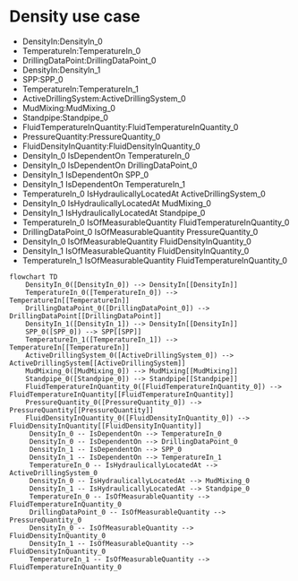 # Density use case
- DensityIn:DensityIn_0
- TemperatureIn:TemperatureIn_0
- DrillingDataPoint:DrillingDataPoint_0
- DensityIn:DensityIn_1
- SPP:SPP_0
- TemperatureIn:TemperatureIn_1
- ActiveDrillingSystem:ActiveDrillingSystem_0
- MudMixing:MudMixing_0
- Standpipe:Standpipe_0
- FluidTemperatureInQuantity:FluidTemperatureInQuantity_0
- PressureQuantity:PressureQuantity_0
- FluidDensityInQuantity:FluidDensityInQuantity_0
- DensityIn_0 IsDependentOn TemperatureIn_0
- DensityIn_0 IsDependentOn DrillingDataPoint_0
- DensityIn_1 IsDependentOn SPP_0
- DensityIn_1 IsDependentOn TemperatureIn_1
- TemperatureIn_0 IsHydraulicallyLocatedAt ActiveDrillingSystem_0
- DensityIn_0 IsHydraulicallyLocatedAt MudMixing_0
- DensityIn_1 IsHydraulicallyLocatedAt Standpipe_0
- TemperatureIn_0 IsOfMeasurableQuantity FluidTemperatureInQuantity_0
- DrillingDataPoint_0 IsOfMeasurableQuantity PressureQuantity_0
- DensityIn_0 IsOfMeasurableQuantity FluidDensityInQuantity_0
- DensityIn_1 IsOfMeasurableQuantity FluidDensityInQuantity_0
- TemperatureIn_1 IsOfMeasurableQuantity FluidTemperatureInQuantity_0
```mermaid
flowchart TD
	DensityIn_0([DensityIn_0]) --> DensityIn[[DensityIn]]
	TemperatureIn_0([TemperatureIn_0]) --> TemperatureIn[[TemperatureIn]]
	DrillingDataPoint_0([DrillingDataPoint_0]) --> DrillingDataPoint[[DrillingDataPoint]]
	DensityIn_1([DensityIn_1]) --> DensityIn[[DensityIn]]
	SPP_0([SPP_0]) --> SPP[[SPP]]
	TemperatureIn_1([TemperatureIn_1]) --> TemperatureIn[[TemperatureIn]]
	ActiveDrillingSystem_0([ActiveDrillingSystem_0]) --> ActiveDrillingSystem[[ActiveDrillingSystem]]
	MudMixing_0([MudMixing_0]) --> MudMixing[[MudMixing]]
	Standpipe_0([Standpipe_0]) --> Standpipe[[Standpipe]]
	FluidTemperatureInQuantity_0([FluidTemperatureInQuantity_0]) --> FluidTemperatureInQuantity[[FluidTemperatureInQuantity]]
	PressureQuantity_0([PressureQuantity_0]) --> PressureQuantity[[PressureQuantity]]
	FluidDensityInQuantity_0([FluidDensityInQuantity_0]) --> FluidDensityInQuantity[[FluidDensityInQuantity]]
	 DensityIn_0 -- IsDependentOn --> TemperatureIn_0 
	 DensityIn_0 -- IsDependentOn --> DrillingDataPoint_0 
	 DensityIn_1 -- IsDependentOn --> SPP_0 
	 DensityIn_1 -- IsDependentOn --> TemperatureIn_1 
	 TemperatureIn_0 -- IsHydraulicallyLocatedAt --> ActiveDrillingSystem_0 
	 DensityIn_0 -- IsHydraulicallyLocatedAt --> MudMixing_0 
	 DensityIn_1 -- IsHydraulicallyLocatedAt --> Standpipe_0 
	 TemperatureIn_0 -- IsOfMeasurableQuantity --> FluidTemperatureInQuantity_0 
	 DrillingDataPoint_0 -- IsOfMeasurableQuantity --> PressureQuantity_0 
	 DensityIn_0 -- IsOfMeasurableQuantity --> FluidDensityInQuantity_0 
	 DensityIn_1 -- IsOfMeasurableQuantity --> FluidDensityInQuantity_0 
	 TemperatureIn_1 -- IsOfMeasurableQuantity --> FluidTemperatureInQuantity_0 
```
